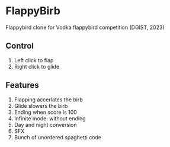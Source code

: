 # FlappyBirb

Flappybird clone for Vodka flappybird competition
(DGIST, 2023)

## Control

1. Left click to flap
2. Right click to glide

## Features

1. Flapping accerlates the birb
2. Glide slowers the birb
3. Ending when score is 100
4. Infinite mode: without ending
5. Day and night conversion
6. SFX
6. Bunch of unordered spaghetti code


